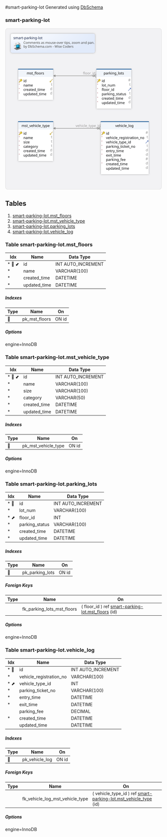 #smart-parking-lot
Generated using [DbSchema](https://dbschema.com)




### smart-parking-lot
![img](./smart-parking-lot.svg)


## Tables

1. [smart-parking-lot.mst_floors](#table%20smart-parking-lot.mst\_floors) 
2. [smart-parking-lot.mst_vehicle_type](#table%20smart-parking-lot.mst\_vehicle\_type) 
3. [smart-parking-lot.parking_lots](#table%20smart-parking-lot.parking\_lots) 
4. [smart-parking-lot.vehicle_log](#table%20smart-parking-lot.vehicle\_log) 


### Table smart-parking-lot.mst_floors 
|Idx |Name |Data Type |
|---|---|---|
| * &#128273;  &#11019; | id| INT AUTO_INCREMENT |
| * | name| VARCHAR(100)  |
| * | created\_time| DATETIME  |
| * | updated\_time| DATETIME  |


##### Indexes 
|Type |Name |On |
|---|---|---|
| &#128273;  | pk\_mst\_floors | ON id|

##### Options 
engine=InnoDB 


### Table smart-parking-lot.mst_vehicle_type 
|Idx |Name |Data Type |
|---|---|---|
| * &#128273;  &#11019; | id| INT AUTO_INCREMENT |
| * | name| VARCHAR(100)  |
| * | size| VARCHAR(100)  |
| * | category| VARCHAR(50)  |
| * | created\_time| DATETIME  |
| * | updated\_time| DATETIME  |


##### Indexes 
|Type |Name |On |
|---|---|---|
| &#128273;  | pk\_mst\_vehicle\_type | ON id|

##### Options 
engine=InnoDB 


### Table smart-parking-lot.parking_lots 
|Idx |Name |Data Type |
|---|---|---|
| * &#128273;  | id| INT AUTO_INCREMENT |
| * | lot\_num| VARCHAR(100)  |
| * &#11016; | floor\_id| INT  |
| * | parking\_status| VARCHAR(100)  |
| * | created\_time| DATETIME  |
| * | updated\_time| DATETIME  |


##### Indexes 
|Type |Name |On |
|---|---|---|
| &#128273;  | pk\_parking\_lots | ON id|

##### Foreign Keys
|Type |Name |On |
|---|---|---|
|  | fk_parking_lots_mst_floors | ( floor\_id ) ref [smart-parking-lot.mst\_floors](#mst\_floors) (id) |


##### Options 
engine=InnoDB 


### Table smart-parking-lot.vehicle_log 
|Idx |Name |Data Type |
|---|---|---|
| * &#128273;  | id| INT AUTO_INCREMENT |
| * | vehicle\_registration\_no| VARCHAR(100)  |
| * &#11016; | vehicle\_type\_id| INT  |
| * | parking\_ticket\_no| VARCHAR(100)  |
| * | entry\_time| DATETIME  |
| * | exit\_time| DATETIME  |
|  | parking\_fee| DECIMAL  |
| * | created\_time| DATETIME  |
|  | updated\_time| DATETIME  |


##### Indexes 
|Type |Name |On |
|---|---|---|
| &#128273;  | pk\_vehicle\_log | ON id|

##### Foreign Keys
|Type |Name |On |
|---|---|---|
|  | fk_vehicle_log_mst_vehicle_type | ( vehicle\_type\_id ) ref [smart-parking-lot.mst\_vehicle\_type](#mst\_vehicle\_type) (id) |


##### Options 
engine=InnoDB 



